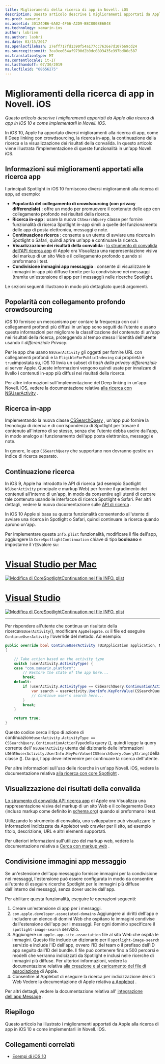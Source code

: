 ```yaml
---
title: Miglioramenti della ricerca di app in Novell. iOS
description: Questo articolo descrive i miglioramenti apportati da Apple alla ricerca di app in iOS 10 e come implementarli in Novell. iOS.
ms.prod: xamarin
ms.assetid: 30124DB6-6A02-4F66-A2D9-BBC8008E6B48
ms.technology: xamarin-ios
author: lobrien
ms.author: laobri
ms.date: 03/15/2017
ms.openlocfilehash: 27eff717fd1390f54a177cc7636e7d107b69cd24
ms.sourcegitcommit: 3ea9ee034af9790d2b0dc0893435e997bd06e587
ms.translationtype: MT
ms.contentlocale: it-IT
ms.lasthandoff: 07/30/2019
ms.locfileid: "68656275"
---
```

# <a name="app-search-enhancements-in-xamarinios"></a>Miglioramenti della ricerca di app in Novell. iOS

_Questo articolo descrive i miglioramenti apportati da Apple alla ricerca di app in iOS 10 e come implementarli in Novell. iOS._

In iOS 10, Apple ha apportato diversi miglioramenti alla ricerca di app, come il Deep linking con crowdsourcing, la ricerca in-app, la continuazione della ricerca e la visualizzazione dei risultati della convalida. In questo articolo viene illustrata l'implementazione di queste funzionalità in un'app Novell. iOS.

## <a name="about-app-search-enhancements"></a>Informazioni sui miglioramenti apportati alla ricerca app

I principali Spotlight in iOS 10 forniscono diversi miglioramenti alla ricerca di app, ad esempio:

- **Popolarità del collegamento di crowdsourcing (con privacy differenziale)** : offre un modo per promuovere il contenuto delle app con collegamento profondo nei risultati della ricerca.
- **Ricerca in-app** : usare la nuova `CSSearchQuery` classe per fornire funzionalità di ricerca Spotlight in-app simili a quelle del funzionamento delle app di posta elettronica, messaggi e note.
- **Continuazione ricerca** : consente a un utente di avviare una ricerca in Spotlight o Safari, quindi aprire un'app e continuare la ricerca.
- **Visualizzazione dei risultati della convalida** : [lo strumento di convalida dell'API ricerca app](https://search.developer.apple.com/appsearch-validation-tool) di Apple ora Visualizza una rappresentazione visiva del markup di un sito Web e il collegamento profondo quando si preformano i test.
- **Condivisione immagini app messaggio** : consente di visualizzare le immagini in-app più diffuse fornite per la condivisione nei messaggi (tramite un'estensione di app per i messaggi) nelle ricerche Spotlight.

Le sezioni seguenti illustrano in modo più dettagliato questi argomenti.

## <a name="crowdsourced-deep-link-popularity"></a>Popolarità con collegamento profondo crowdsourcing

iOS 10 fornisce un meccanismo per contare la frequenza con cui i collegamenti profondi più diffusi in un'app sono seguiti dall'utente e usano queste informazioni per migliorare la classificazione del contenuto di un'app nei risultati della ricerca, proteggendo al tempo stesso l'identità dell'utente usando il *differenziale Privacy*.

Per le app che usano `NSUserActivity` gli oggetti per fornire URL con collegamenti profondi e la `EligibleForPublicIndexing` cui proprietà è `true`impostata su, iOS 10 Invia un subset di *hash della privacy differenziale* ai server Apple. Queste informazioni vengono quindi usate per innalzare di livello i contenuti in-app più diffusi nei risultati della ricerca.

Per altre informazioni sull'implementazione del Deep linking in un'app Novell. iOS, vedere la documentazione relativa [alla ricerca con NSUserActivity](~/ios/platform/search/nsuseractivity.md) .

## <a name="in-app-searching"></a>Ricerca in-app

Implementando la nuova classe [CSSearchQuery](https://developer.apple.com/reference/corespotlight/cssearchquery) , un'app può fornire la tecnologia di ricerca e di corrispondenza di Spotlight per trovare il contenuto all'interno di se stesso, senza che l'utente debba uscire dall'app, in modo analogo al funzionamento dell'app posta elettronica, messaggi e note.

In genere, le app `CSSearchQuery` che supportano non dovranno gestire un indice di ricerca separato. 

## <a name="search-continuation"></a>Continuazione ricerca

In iOS 9, Apple ha introdotto le API di ricerca (ad esempio Spotlight `NSUserActivity` principale e markup Web) per fornire il gradimento dei contenuti all'interno di un'app, in modo da consentire agli utenti di cercare tale contenuto usando le interfacce di ricerca Spotlight e Safari. Per altri dettagli, vedere la nuova documentazione sulle [API di ricerca](~/ios/platform/search/index.md) .

In iOS 10 Apple si basa su questa funzionalità consentendo all'utente di avviare una ricerca in Spotlight o Safari, quindi continuare la ricerca quando aprono un'app. 

Per implementare questa `Info.plist` funzionalità, modificare il file dell'app, aggiungere la `CoreSpotlightContinuation` chiave di tipo **booleano** e impostarne il `YES`valore su:

# <a name="visual-studio-for-mactabmacos"></a>[Visual Studio per Mac](#tab/macos)

[![](app-search-enhancements-images/search01.png "Modifica di CoreSpotlightContinuation nel file INFO. plist")](app-search-enhancements-images/search01.png#lightbox)

# <a name="visual-studiotabwindows"></a>[Visual Studio](#tab/windows)

[![](app-search-enhancements-images/searchw01.png "Modifica di CoreSpotlightContinuation nel file INFO. plist")](app-search-enhancements-images/search01.png#lightbox)

-----

Per rispondere all'utente che continua un risultato della ricerca`NSUserActivity`(), modificare `AppDelegate.cs` il file ed eseguire `ContinueUserActivity` l'override del metodo. Ad esempio:

```csharp
public override bool ContinueUserActivity (UIApplication application, NSUserActivity userActivity, UIApplicationRestorationHandler completionHandler)
{

    // Take action based on the activity type
    switch (userActivity.ActivityType) {
    case "com.xamarin.platform":
        // Restore the state of the app here...
        break;
    default:
        if (userActivity.ActivityType == CSSearchQuery.ContinuationActionType) {
            var search = userActivity.UserInfo.KeyForValue(CSSearchQuery.QueryString);
            // Continue user's search here...
        }
        break;
    }

    return true;
}
```

Questo codice cerca il tipo di azione di continuazione`userActivity.ActivityType == CSSearchQuery.ContinuationActionType`della query (), quindi legge la query corrente dell' `NSUserActivity` utente dal dizionario delle informazioni utente`userActivity.UserInfo.KeyForValue(CSSearchQuery.QueryString)`della classe (). Da qui, l'app deve intervenire per continuare la ricerca dell'utente.

Per altre informazioni sull'uso delle ricerche in un'app Novell. iOS, vedere la documentazione relativa [alla ricerca con core Spotlight](~/ios/platform/search/corespotlight.md) .

## <a name="visualization-of-validation-results"></a>Visualizzazione dei risultati della convalida

[Lo strumento di convalida API ricerca app](https://search.developer.apple.com/appsearch-validation-tool) di Apple ora Visualizza una rappresentazione visiva del markup di un sito Web e il collegamento Deep (incluso markup come definito in [schema.org](http://schema.org/)) quando si preformano i test.

Utilizzando lo strumento di convalida, uno sviluppatore può visualizzare le informazioni indicizzate da Applebot web crawler per il sito, ad esempio titolo, descrizione, URL e altri elementi supportati.

Per ulteriori informazioni sull'utilizzo del markup web, vedere la documentazione relativa a [Cerca con markup web](~/ios/platform/search/web-markup.md) .

## <a name="message-app-image-sharing"></a>Condivisione immagini app messaggio

Se un'estensione dell'app messaggio fornisce immagini per la condivisione nei messaggi, l'estensione può essere configurata in modo da consentire all'utente di eseguire ricerche Spotlight per le immagini più diffuse dall'interno dei messaggi, senza dover uscire dall'app.

Per abilitare questa funzionalità, eseguire le operazioni seguenti:

1. Creare un'estensione di app per i messaggi.
2. `com.apple.developer.associated-domains` Aggiungere ai diritti dell'app e includere un elenco di domini Web che ospitano le immagini condivise dall'estensione dell'app per i messaggi. Per ogni dominio specificare il `spotlight-image-search` servizio.
3. Aggiungere un `apple-app-site-association` file al sito Web che ospita le immagini. Questo file include un dizionario per il `spotlight-image-search` servizio e include l'ID dell'app, ovvero l'ID del team o il prefisso dell'ID app seguito dall'ID del bundle. Il file può contenere fino a 500 percorsi e modelli che verranno indicizzati da Spotlight e inclusi nelle ricerche di immagini più diffuse. Per ulteriori informazioni, vedere la documentazione relativa [alla creazione e al caricamento del file di associazione](https://developer.apple.com/library/prerelease/content/documentation/General/Conceptual/AppSearch/UniversalLinks.html#//apple_ref/doc/uid/TP40016308-CH12-SW4) di Apple.
4. Consentire al Applebot di eseguire la ricerca per indicizzazione dei siti Web Vedere la documentazione di Apple relativa [a Applebot](https://support.apple.com/HT204683) .

Per altri dettagli, vedere la documentazione relativa all' [integrazione dell'app Message](~/ios/platform/message-app-integration/index.md) .

## <a name="summary"></a>Riepilogo

Questo articolo ha illustrato i miglioramenti apportati da Apple alla ricerca di app in iOS 10 e come implementarli in Novell. iOS.



## <a name="related-links"></a>Collegamenti correlati

- [Esempi di iOS 10](https://docs.microsoft.com/samples/browse/?products=xamarin&term=Xamarin.iOS+iOS10)
